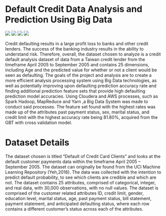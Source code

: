 # Default Credit Data Analysis and Prediction Using Big Data
![](https://img.shields.io/badge/CODE-PYTHON-informational?style=flat&logo=<LOGO_NAME>&logoColor=white&color=2bbc8a)
![](https://img.shields.io/badge/version-3.7.3-informational?style=flat&logo=<LOGO_NAME>&logoColor=white&color=2bbc8a)
![](https://img.shields.io/badge/Cloudera-6.3.2-informational?style=flat&logo=<LOGO_NAME>&logoColor=white&color=2bbc8a)
![](https://img.shields.io/badge/Domain-Finance-informational?style=flat&logo=<LOGO_NAME>&logoColor=white&color=2bbc8a)

Credit defaulting results in a large profit loss to banks and other credit lenders. The success of the banking industry results in the ability to understand risk. Therefore, overall, the dataset chosen to analyze is a credit default analysis dataset of data from a Taiwan credit lender from the timeframe April 2005 to September 2005 and contains 25 dimensions, including Age and the predicted value for whether or not a client would be seen as defaulting. The goals of the project and analysis are to create a more efficient analysis processing system using Big Data technologies, as well as potentially improving upon defaulting prediction accuracy rate and finding additional prediction feature sets that provide high defaulting prediction model accuracies. Using Cloudera and AWS processes, such as Spark Hadoop, MapReduce and Yarn ,a Big Data System was made to conduct said processes. The feature set found with the highest rates was made up of the attributes past payment status, sex, marital status, and credit limit with the highest accuracy rate being 81.80%, acquired from the GBT with cross validation model.

# Dataset Details
The dataset chosen is titled “Default of Credit Card Clients” and looks at the default customer payments data within the timeframe April 2005 – September 2005. The dataset can originally be found from the UCI Machine Learning Repository  (Yeh,2016). The data was collected with the intention to predict default probability, to see which clients are credible and which are not. The dataset contains 25 attributes, comprised of categorical, integer, and real data, with 30,000 observations, with no null values. 
The dataset is comprised of the customer related attributes ID, credit limit, gender, education level, marital status, age, past payment status, bill statement, payment statement, and anticipated defaulting status, where each row contains a different customer’s status across each of the attributes. 
